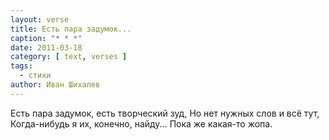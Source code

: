 ```yaml
---
layout: verse
title: Есть пара задумок...
caption: "* * *"
date: 2011-03-18
category: [ text, verses ]
tags:
  - стихи
author: Иван Шихалев
---
```

Есть пара задумок, есть творческий зуд,
Но нет нужных слов и всё тут,
Когда-нибудь я их, конечно, найду...
Пока же какая-то жопа.

